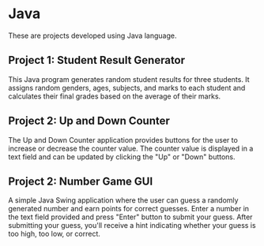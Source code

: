 # Java
These are projects developed using Java language.
## Project 1: Student Result Generator
This Java program generates random student results for three students. It assigns random genders, ages, subjects, and marks to each student and calculates their final grades based on the average of their marks.
## Project 2: Up and Down Counter
The Up and Down Counter application provides buttons for the user to increase or decrease the counter value. The counter value is displayed in a text field and can be updated by clicking the "Up" or "Down" buttons.
## Project 2: Number Game GUI
A simple Java Swing application where the user can guess a randomly generated number and earn points for correct guesses. Enter a number in the text field provided and press "Enter" button to submit your guess. After submitting your guess, you'll receive a hint indicating whether your guess is too high, too low, or correct.
